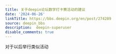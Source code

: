 ```yaml
---
title: 关于deepin论坛数学打卡赛活动的建议
date: '2024-06-26'
linkTitle: https://bbs.deepin.org/en/post/274289
source: deepin_bbs
description:  deepin-superuser 
disable_comments: true
---
```

对于以后举行类似活动
